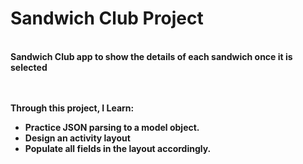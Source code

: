 <h1>Sandwich Club Project</h1>
<br>
<b>Sandwich Club<b> app to show the details of each sandwich once it is selected

<br/><br/>
Through this project, I Learn:
<ul>
  
<li>Practice JSON parsing to a model object.</li>
<li>Design an activity layout</li>
<li>Populate all fields in the layout accordingly.</li>
</ul>


